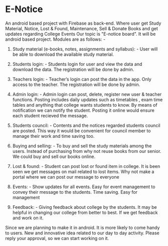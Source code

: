 # E-Notice
An android based project with Firebase as back-end. Where user get Study Material, Notice, Lost &amp; Found, Maintenance, Sell &amp; Donate Books and get updates regarding College Events
Our topic is "E-notice board". It will be android based project.
Modules are as follows: -

1) Study material (e-books, notes, assignments and syllabus): -
User will be able to download the available study material.

2) Students login: -
Students login for user and view the data and download the data. The registration will be done by admin.

3) Teachers login: -
Teacher’s login can post the data in the app. Only access to the teacher. The registration will be done by admin.

4) Admin login: -
Admin login can post, delete, register new user & teacher functions. Posting includes daily updates such as timetables , exam time tables and anything that college wants students to know. By means of notification we can notify the student. Posting it online would ensure each student recieved the message.

5) Students council: - 
Contents and the notices regarded students council are posted. This way it would be convenient for council member to manage their work and time saving too.

6) Buying and selling: -
To buy and sell the study materials among the users. Instead of purchasing from why not reuse books from our senior. We could buy and sell our books online.

7) Lost & found: -
Student can post lost or found item in college. It is been seen we get messages on mail related to lost items. Why not make a portal where we can post our message to everyone

8) Events: -
Show updates for all events. Easy for event management to convey their message to the students. Time saving. Easy for management

9) Feedback: - 
Giving feedback about college by the students. It may be helpful in changing our college from better to best. If we get feedback and work on it.

Since we are planning to make it in android. It is more likely to come handy to users. New and innovative idea related to our day to day activity.
Please reply your approval, so we can start working on it.
